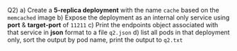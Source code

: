 Q2)
	a) Create a **5-replica deployment** with the name `cache` based on the `memcached` image
	b) Expose the deployment as an internal only service using **port** & **target-port** of `11211`
	c) Print the endpoints object associated with that service in **json** format to a file `q2.json`
	d) list all pods in that deployment only, sort the output by pod name, print the output to `q2.txt`
